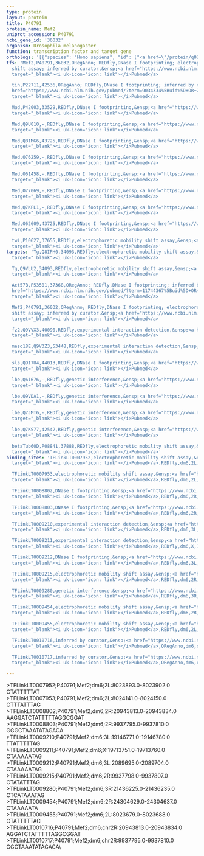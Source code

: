 ```yaml
---
type: protein
layout: protein
title: P40791
protein_name: Mef2
uniprot_accession: P40791
ncbi_gene_id: '36032'
organism: Drosophila melanogaster
function: transcription factor and target gene
orthologs: '[{"species": "Homo sapiens", "id": ["<a href=\"/protein/q02078\">Q02078</a>", "<a href=\"/protein/q06413\">Q06413</a>"]}, {"species": "Mus musculus", "id": ["A0A0H2UH28", "<a href=\"/protein/q60929\">Q60929</a>"]}, {"species": "Rattus norvegicus", "id": ["A0A096MJY4"]}]'
tfs: 'Mef2,P40791,36032,ORegAnno; REDfly,DNase I footprinting; electrophoretic mobility
  shift assay; inferred by curator,&ensp;<a href="https://www.ncbi.nlm.nih.gov/pubmed/?term=15013812%5Buid%5D+OR+26578589%5Buid%5D+OR+20965965%5Buid%5D"
  target="_blank"><i uk-icon="icon: link"></i>Pubmed</a>

  tin,P22711,42536,ORegAnno; REDfly,DNase I footprinting; inferred by curator,&ensp;<a
  href="https://www.ncbi.nlm.nih.gov/pubmed/?term=9034334%5Buid%5D+OR+26578589%5Buid%5D+OR+20965965%5Buid%5D"
  target="_blank"><i uk-icon="icon: link"></i>Pubmed</a>

  Mad,P42003,33529,REDfly,DNase I footprinting,&ensp;<a href="https://www.ncbi.nlm.nih.gov/pubmed/?term=9882489%5Buid%5D+OR+20965965%5Buid%5D"
  target="_blank"><i uk-icon="icon: link"></i>Pubmed</a>

  Med,Q9U010,-,REDfly,DNase I footprinting,&ensp;<a href="https://www.ncbi.nlm.nih.gov/pubmed/?term=9882489%5Buid%5D+OR+20965965%5Buid%5D"
  target="_blank"><i uk-icon="icon: link"></i>Pubmed</a>

  Med,Q8IMG6,43725,REDfly,DNase I footprinting,&ensp;<a href="https://www.ncbi.nlm.nih.gov/pubmed/?term=9882489%5Buid%5D+OR+20965965%5Buid%5D"
  target="_blank"><i uk-icon="icon: link"></i>Pubmed</a>

  Med,O76259,-,REDfly,DNase I footprinting,&ensp;<a href="https://www.ncbi.nlm.nih.gov/pubmed/?term=9882489%5Buid%5D+OR+20965965%5Buid%5D"
  target="_blank"><i uk-icon="icon: link"></i>Pubmed</a>

  Med,O61458,-,REDfly,DNase I footprinting,&ensp;<a href="https://www.ncbi.nlm.nih.gov/pubmed/?term=9882489%5Buid%5D+OR+20965965%5Buid%5D"
  target="_blank"><i uk-icon="icon: link"></i>Pubmed</a>

  Med,O77069,-,REDfly,DNase I footprinting,&ensp;<a href="https://www.ncbi.nlm.nih.gov/pubmed/?term=9882489%5Buid%5D+OR+20965965%5Buid%5D"
  target="_blank"><i uk-icon="icon: link"></i>Pubmed</a>

  Med,Q7KPL1,-,REDfly,DNase I footprinting,&ensp;<a href="https://www.ncbi.nlm.nih.gov/pubmed/?term=9882489%5Buid%5D+OR+20965965%5Buid%5D"
  target="_blank"><i uk-icon="icon: link"></i>Pubmed</a>

  Med,O62609,43725,REDfly,DNase I footprinting,&ensp;<a href="https://www.ncbi.nlm.nih.gov/pubmed/?term=9882489%5Buid%5D+OR+20965965%5Buid%5D"
  target="_blank"><i uk-icon="icon: link"></i>Pubmed</a>

  twi,P10627,37655,REDfly,electrophoretic mobility shift assay,&ensp;<a href="https://www.ncbi.nlm.nih.gov/pubmed/?term=9450935%5Buid%5D+OR+20965965%5Buid%5D"
  target="_blank"><i uk-icon="icon: link"></i>Pubmed</a>'
targets: 'Tg,Q8IPH0,34093,REDfly,electrophoretic mobility shift assay,&ensp;<a href="https://www.ncbi.nlm.nih.gov/pubmed/?term=18627097%5Buid%5D+OR+20965965%5Buid%5D"
  target="_blank"><i uk-icon="icon: link"></i>Pubmed</a>

  Tg,Q9VLU2,34093,REDfly,electrophoretic mobility shift assay,&ensp;<a href="https://www.ncbi.nlm.nih.gov/pubmed/?term=18627097%5Buid%5D+OR+20965965%5Buid%5D"
  target="_blank"><i uk-icon="icon: link"></i>Pubmed</a>

  Act57B,P53501,37368,ORegAnno; REDfly,DNase I footprinting; inferred by curator,&ensp;<a
  href="https://www.ncbi.nlm.nih.gov/pubmed/?term=11744367%5Buid%5D+OR+26578589%5Buid%5D+OR+20965965%5Buid%5D"
  target="_blank"><i uk-icon="icon: link"></i>Pubmed</a>

  Mef2,P40791,36032,ORegAnno; REDfly,DNase I footprinting; electrophoretic mobility
  shift assay; inferred by curator,&ensp;<a href="https://www.ncbi.nlm.nih.gov/pubmed/?term=15013812%5Buid%5D+OR+26578589%5Buid%5D+OR+20965965%5Buid%5D"
  target="_blank"><i uk-icon="icon: link"></i>Pubmed</a>

  fz2,Q9VVX3,40090,REDfly,experimental interaction detection,&ensp;<a href="https://www.ncbi.nlm.nih.gov/pubmed/?term=16339902%5Buid%5D+OR+20965965%5Buid%5D"
  target="_blank"><i uk-icon="icon: link"></i>Pubmed</a>

  meso18E,Q9V3Z3,53448,REDfly,experimental interaction detection,&ensp;<a href="https://www.ncbi.nlm.nih.gov/pubmed/?term=16339902%5Buid%5D+OR+20965965%5Buid%5D"
  target="_blank"><i uk-icon="icon: link"></i>Pubmed</a>

  sls,Q9I7U4,44013,REDfly,DNase I footprinting,&ensp;<a href="https://www.ncbi.nlm.nih.gov/pubmed/?term=16339902%5Buid%5D+OR+20965965%5Buid%5D"
  target="_blank"><i uk-icon="icon: link"></i>Pubmed</a>

  lbe,Q61676,-,REDfly,genetic interference,&ensp;<a href="https://www.ncbi.nlm.nih.gov/pubmed/?term=20463031%5Buid%5D+OR+20965965%5Buid%5D"
  target="_blank"><i uk-icon="icon: link"></i>Pubmed</a>

  lbe,Q9VDA1,-,REDfly,genetic interference,&ensp;<a href="https://www.ncbi.nlm.nih.gov/pubmed/?term=20463031%5Buid%5D+OR+20965965%5Buid%5D"
  target="_blank"><i uk-icon="icon: link"></i>Pubmed</a>

  lbe,Q7JMT6,-,REDfly,genetic interference,&ensp;<a href="https://www.ncbi.nlm.nih.gov/pubmed/?term=20463031%5Buid%5D+OR+20965965%5Buid%5D"
  target="_blank"><i uk-icon="icon: link"></i>Pubmed</a>

  lbe,Q7KS77,42542,REDfly,genetic interference,&ensp;<a href="https://www.ncbi.nlm.nih.gov/pubmed/?term=20463031%5Buid%5D+OR+20965965%5Buid%5D"
  target="_blank"><i uk-icon="icon: link"></i>Pubmed</a>

  betaTub60D,P08841,37888,REDfly,electrophoretic mobility shift assay,&ensp;<a href="https://www.ncbi.nlm.nih.gov/pubmed/?term=9676198%5Buid%5D+OR+20965965%5Buid%5D"
  target="_blank"><i uk-icon="icon: link"></i>Pubmed</a>'
binding_sites: 'TFLinkLT0007952,electrophoretic mobility shift assay,&ensp;<a href="https://www.ncbi.nlm.nih.gov/pubmed/?term=18627097%5Buid%5D"
  target="_blank"><i uk-icon="icon: link"></i>Pubmed</a>,REDfly,dm6,2L,8023893,8023902,-

  TFLinkLT0007953,electrophoretic mobility shift assay,&ensp;<a href="https://www.ncbi.nlm.nih.gov/pubmed/?term=18627097%5Buid%5D"
  target="_blank"><i uk-icon="icon: link"></i>Pubmed</a>,REDfly,dm6,2L,8024141,8024150,-

  TFLinkLT0008802,DNase I footprinting,&ensp;<a href="https://www.ncbi.nlm.nih.gov/pubmed/?term=11744367%5Buid%5D"
  target="_blank"><i uk-icon="icon: link"></i>Pubmed</a>,REDfly,dm6,2R,20943813,20943834,-

  TFLinkLT0008803,DNase I footprinting,&ensp;<a href="https://www.ncbi.nlm.nih.gov/pubmed/?term=15013812%5Buid%5D"
  target="_blank"><i uk-icon="icon: link"></i>Pubmed</a>,REDfly,dm6,2R,9937795,9937810,-

  TFLinkLT0009210,experimental interaction detection,&ensp;<a href="https://www.ncbi.nlm.nih.gov/pubmed/?term=16339902%5Buid%5D"
  target="_blank"><i uk-icon="icon: link"></i>Pubmed</a>,REDfly,dm6,3L,19146771,19146780,-

  TFLinkLT0009211,experimental interaction detection,&ensp;<a href="https://www.ncbi.nlm.nih.gov/pubmed/?term=16339902%5Buid%5D"
  target="_blank"><i uk-icon="icon: link"></i>Pubmed</a>,REDfly,dm6,X,19713751,19713760,-

  TFLinkLT0009212,DNase I footprinting,&ensp;<a href="https://www.ncbi.nlm.nih.gov/pubmed/?term=16339902%5Buid%5D"
  target="_blank"><i uk-icon="icon: link"></i>Pubmed</a>,REDfly,dm6,3L,2089695,2089704,-

  TFLinkLT0009215,electrophoretic mobility shift assay,&ensp;<a href="https://www.ncbi.nlm.nih.gov/pubmed/?term=15013812%5Buid%5D"
  target="_blank"><i uk-icon="icon: link"></i>Pubmed</a>,REDfly,dm6,2R,9937798,9937807,-

  TFLinkLT0009280,genetic interference,&ensp;<a href="https://www.ncbi.nlm.nih.gov/pubmed/?term=20463031%5Buid%5D"
  target="_blank"><i uk-icon="icon: link"></i>Pubmed</a>,REDfly,dm6,3R,21436225,21436235,-

  TFLinkLT0009454,electrophoretic mobility shift assay,&ensp;<a href="https://www.ncbi.nlm.nih.gov/pubmed/?term=9676198%5Buid%5D"
  target="_blank"><i uk-icon="icon: link"></i>Pubmed</a>,REDfly,dm6,2R,24304629,24304637,-

  TFLinkLT0009455,electrophoretic mobility shift assay,&ensp;<a href="https://www.ncbi.nlm.nih.gov/pubmed/?term=18627097%5Buid%5D"
  target="_blank"><i uk-icon="icon: link"></i>Pubmed</a>,REDfly,dm6,2L,8023679,8023688,-

  TFLinkLT0010716,inferred by curator,&ensp;<a href="https://www.ncbi.nlm.nih.gov/pubmed/?term=11744367%5Buid%5D"
  target="_blank"><i uk-icon="icon: link"></i>Pubmed</a>,ORegAnno,dm6,chr2R,20943813,20943834,+

  TFLinkLT0010717,inferred by curator,&ensp;<a href="https://www.ncbi.nlm.nih.gov/pubmed/?term=15013812%5Buid%5D"
  target="_blank"><i uk-icon="icon: link"></i>Pubmed</a>,ORegAnno,dm6,chr2R,9937795,9937810,+'

---
```

\>TFLinkLT0007952;P40791;Mef2;dm6;2L:8023893.0-8023902.0\CTATTTTTAT\\>TFLinkLT0007953;P40791;Mef2;dm6;2L:8024141.0-8024150.0\CTTTATTTAG\\>TFLinkLT0008802;P40791;Mef2;dm6;2R:20943813.0-20943834.0\AAGGATCTATTTTTAGGCGGAT\\>TFLinkLT0008803;P40791;Mef2;dm6;2R:9937795.0-9937810.0\GGGCTAAATATAGACA\\>TFLinkLT0009210;P40791;Mef2;dm6;3L:19146771.0-19146780.0\TTATTTTTAG\\>TFLinkLT0009211;P40791;Mef2;dm6;X:19713751.0-19713760.0\CTAAAAATAG\\>TFLinkLT0009212;P40791;Mef2;dm6;3L:2089695.0-2089704.0\CTAAAAATAG\\>TFLinkLT0009215;P40791;Mef2;dm6;2R:9937798.0-9937807.0\CTATATTTAG\\>TFLinkLT0009280;P40791;Mef2;dm6;3R:21436225.0-21436235.0\CTCATAAATAG\\>TFLinkLT0009454;P40791;Mef2;dm6;2R:24304629.0-24304637.0\CTAAAAATA\\>TFLinkLT0009455;P40791;Mef2;dm6;2L:8023679.0-8023688.0\CTATTTTTAC\\>TFLinkLT0010716;P40791;Mef2;dm6;chr2R:20943813.0-20943834.0\AGGATCTATTTTTAGGCGGAT\\>TFLinkLT0010717;P40791;Mef2;dm6;chr2R:9937795.0-9937810.0\GGCTAAATATAGACA\